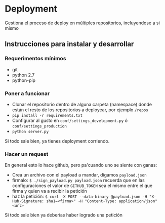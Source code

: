 # Deployment

Gestiona el proceso de deploy en múltiples repositorios, incluyendose a si mismo

## Instrucciones para instalar y desarrollar

### Requerimentos mínimos

* git
* python 2.7
* python-pip

### Poner a funcionar

* Clonar el repositorio dentro de alguna carpeta (namespace) donde están el resto de los repositorios a deployear, por ejemplo `/repos`
* `pip install -r requirements.txt`
* Configurar al gusto en `conf/settings_development.py` ó `conf/settings_production`
* `python server.py`

Si todo sale bien, ya tienes deployment corriendo.

### Hacer un request

En general esto lo hace github, pero pa'cuando uno se siente con ganas:

* Crea un archivo con el payload a mandar, digamos `payload.json`
* fírmalo: `$ ./sign_payload.py payload.json` recuerda que en las configuraciones el valor de `GITHUB_TOKEN` sea el mismo entre el que firma y quien va a recibir la petición
* haz la petición: `$ curl -X POST --data-binary @payload.json -H "X-Hub-Signature: sha1=<firma>" -H "Content-Type: application/json" <url>`

Si todo sale bien ya deberías haber logrado una petición
